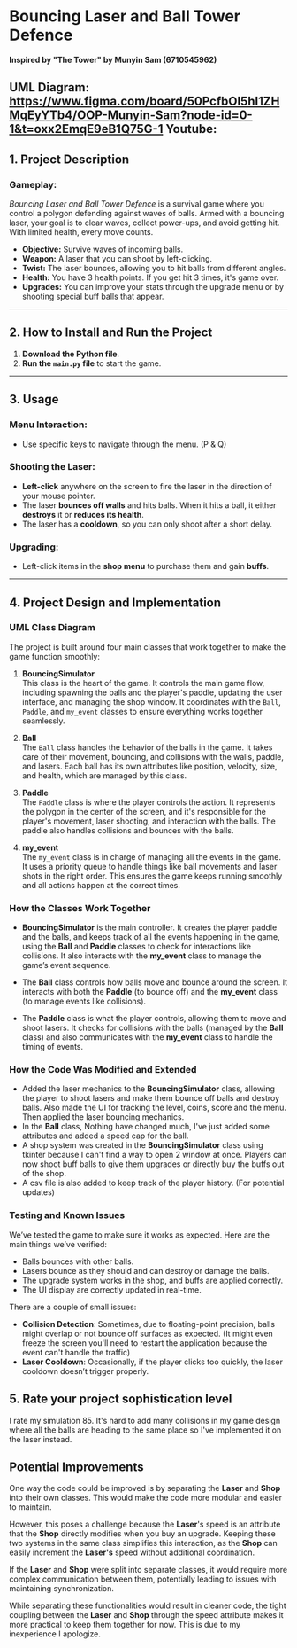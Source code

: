 # Bouncing Laser and Ball Tower Defence

**Inspired by "The Tower" by Munyin Sam (6710545962)**

**UML Diagram: https://www.figma.com/board/50PcfbOI5hI1ZHMqEyYTb4/OOP-Munyin-Sam?node-id=0-1&t=oxx2EmqE9eB1Q75G-1**
**Youtube:**
---

## 1. **Project Description**

### **Gameplay:**
*Bouncing Laser and Ball Tower Defence* is a survival game where you control a polygon defending against waves of balls. Armed with a bouncing laser, your goal is to clear waves, collect power-ups, and avoid getting hit. With limited health, every move counts.

- **Objective:** Survive waves of incoming balls.
- **Weapon:** A laser that you can shoot by left-clicking.
- **Twist:** The laser bounces, allowing you to hit balls from different angles.
- **Health:** You have 3 health points. If you get hit 3 times, it's game over.
- **Upgrades:** You can improve your stats through the upgrade menu or by shooting special buff balls that appear.

---

## 2. **How to Install and Run the Project**

1. **Download the Python file**.
2. **Run the `main.py` file** to start the game.

---

## 3. **Usage**

### **Menu Interaction:**
- Use specific keys to navigate through the menu. (P & Q)

### **Shooting the Laser:**
- **Left-click** anywhere on the screen to fire the laser in the direction of your mouse pointer.
- The laser **bounces off walls** and hits balls. When it hits a ball, it either **destroys** it or **reduces its health**.
- The laser has a **cooldown**, so you can only shoot after a short delay.

### **Upgrading:**
- Left-click items in the **shop menu** to purchase them and gain **buffs**.

---

## 4. **Project Design and Implementation**

### **UML Class Diagram**

The project is built around four main classes that work together to make the game function smoothly:

1. **BouncingSimulator**  
   This class is the heart of the game. It controls the main game flow, including spawning the balls and the player's paddle, updating the user interface, and managing the shop window. It coordinates with the `Ball`, `Paddle`, and `my_event` classes to ensure everything works together seamlessly.

2. **Ball**  
   The `Ball` class handles the behavior of the balls in the game. It takes care of their movement, bouncing, and collisions with the walls, paddle, and lasers. Each ball has its own attributes like position, velocity, size, and health, which are managed by this class.

3. **Paddle**  
   The `Paddle` class is where the player controls the action. It represents the polygon in the center of the screen, and it's responsible for the player's movement, laser shooting, and interaction with the balls. The paddle also handles collisions and bounces with the balls.

4. **my_event**  
   The `my_event` class is in charge of managing all the events in the game. It uses a priority queue to handle things like ball movements and laser shots in the right order. This ensures the game keeps running smoothly and all actions happen at the correct times.

### **How the Classes Work Together**

- **BouncingSimulator** is the main controller. It creates the player paddle and the balls, and keeps track of all the events happening in the game, using the **Ball** and **Paddle** classes to check for interactions like collisions. It also interacts with the **my_event** class to manage the game’s event sequence.
  
- The **Ball** class controls how balls move and bounce around the screen. It interacts with both the **Paddle** (to bounce off) and the **my_event** class (to manage events like collisions).
  
- The **Paddle** class is what the player controls, allowing them to move and shoot lasers. It checks for collisions with the balls (managed by the **Ball** class) and also communicates with the **my_event** class to handle the timing of events.
  
### **How the Code Was Modified and Extended**

- Added the laser mechanics to the **BouncingSimulator** class, allowing the player to shoot lasers and make them bounce off balls and destroy balls. Also made the UI for tracking the level, coins, score and the menu. Then applied the laser bouncing mechanics.
- In the **Ball** class, Nothing have changed much, I've just added some attributes and added a speed cap for the ball.
- A shop system was created in the **BouncingSimulator** class using tkinter because I can't find a way to open 2 window at once. Players can now shoot buff balls to give them upgrades or directly buy the buffs out of the shop.
- A csv file is also added to keep track of the player history. (For potential updates)

### **Testing and Known Issues**

We’ve tested the game to make sure it works as expected. Here are the main things we’ve verified:

- Balls bounces with other balls.
- Lasers bounce as they should and can destroy or damage the balls.
- The upgrade system works in the shop, and buffs are applied correctly.
- The UI display are correctly updated in real-time.

There are a couple of small issues:

- **Collision Detection**: Sometimes, due to floating-point precision, balls might overlap or not bounce off surfaces as expected. (It might even freeze the screen you'll need to restart the application because the event can't handle the traffic)
- **Laser Cooldown**: Occasionally, if the player clicks too quickly, the laser cooldown doesn’t trigger properly.

## 5. **Rate your project sophistication level**

I rate my simulation 85. It's hard to add many collisions in my game design where all the balls are heading to the same place so I've implemented it on the laser instead.

## Potential Improvements

One way the code could be improved is by separating the **Laser** and **Shop** into their own classes. This would make the code more modular and easier to maintain.

However, this poses a challenge because the **Laser**'s speed is an attribute that the **Shop** directly modifies when you buy an upgrade. Keeping these two systems in the same class simplifies this interaction, as the **Shop** can easily increment the **Laser's** speed without additional coordination.

If the **Laser** and **Shop** were split into separate classes, it would require more complex communication between them, potentially leading to issues with maintaining synchronization. 

While separating these functionalities would result in cleaner code, the tight coupling between the **Laser** and **Shop** through the speed attribute makes it more practical to keep them together for now. This is due to my inexperience I apologize.

